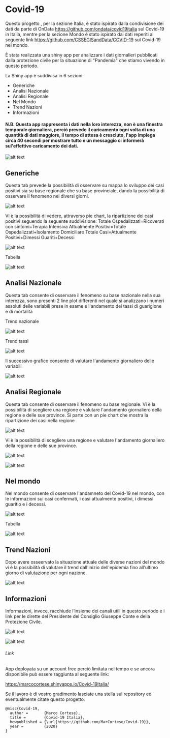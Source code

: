 # Covid-19
Questo progetto , per la sezione Italia, è stato ispirato dalla condivisione dei dati da parte di OnData https://github.com/ondata/covid19italia sul Covid-19 in Italia, mentre per la sezione Mondo è stato ispirato dai dati reperiti al seguente link https://github.com/CSSEGISandData/COVID-19 sul Covid-19 nel mondo.



È stata realizzata una shiny app per analizzare i dati giornalieri pubblicati dalla protezione civile per la situazione di "Pandemia" che stiamo vivendo in questo periodo.

La Shiny app è  suddivisa in 6 sezioni:
    

* Generiche
* Analisi Nazionale
* Analisi Regionale
* Nel Mondo
* Trend Nazioni
* Informazioni



#### N.B. Questa app rappresenta i dati nella loro interezza, non è una finestra temporale giornaliera, perciò prevede il caricamento ogni volta di una quantità di dati maggiore, il tempo di attesa è cresciuto, l'app impiega circa 40 secondi per mostrare tutto e un messaggio ci informerà sul'effettivo caricamento dei dati. 

![alt text](https://raw.githubusercontent.com/MarCortese/Covid-19/master/Corona/Screen/home_dati.jpg)

## Generiche

Questa tab prevede la possibilità di osservare su mappa lo sviluppo dei casi positivi sia su base regionale che su base provinciale, dando la possibilità di osservare il fenomeno nei diversi giorni.

![alt text](https://raw.githubusercontent.com/MarCortese/Covid-19/master/Corona/Screen/home_1.jpg)


Vi è la possibilità di vedere, attraverso pie chart, la ripartizione dei casi positivi seguendo la seguente suddivisione:
Totale Ospedalizzati=Ricoverati con sintomi+Terapia Intensiva
Attualmente Positivi=Totale Ospedalizzati+Isolamento Domiciliare
Totale Casi=Attualmente Positivi+Dimessi Guariti+Decessi

![alt text](https://raw.githubusercontent.com/MarCortese/Covid-19/master/Corona/Screen/home_2.jpg)

Tabella

![alt text](https://raw.githubusercontent.com/MarCortese/Covid-19/master/Corona/Screen/home_3.jpg)



## Analisi Nazionale 

Questa tab consente di osservare il fenomeno su base nazionale nella sua interezza, sono presenti 2 line plot differenti nel quale si analizzano i numeri assoluti delle variabili prese in esame e l'andamento dei tassi di guarigione e di mortalità

Trend nazionale

![alt text](https://raw.githubusercontent.com/MarCortese/Covid-19/master/Corona/Screen/nazione_trend.jpg)

Trend tassi

![alt text](https://raw.githubusercontent.com/MarCortese/Covid-19/master/Corona/Screen/nazione_tassi.jpg)



Il successivo grafico consente di valutare l'andamento giornaliero delle variabili

![alt text](https://raw.githubusercontent.com/MarCortese/Covid-19/master/Corona/Screen/nazione_variabile.jpg)


## Analisi Regionale 

Questa tab consente di osservare il fenomeno su base regionale.
Vi è la possibilità di scegliere una regione e valutare l'andamento giornaliero della regione e delle sue province.
Si parte con un pie chart che mostra la ripartizione dei casi nella regione

![alt text](https://raw.githubusercontent.com/MarCortese/Covid-19/master/Corona/Screen/regione_pie.jpg)

Vi è la possibilità di scegliere una regione e valutare l'andamento giornaliero della regione e delle sue province.

![alt text](https://raw.githubusercontent.com/MarCortese/Covid-19/master/Corona/Screen/regioni_trend.jpg)

![alt text](https://raw.githubusercontent.com/MarCortese/Covid-19/master/Corona/Screen/province_trend.jpg)


## Nel mondo 

Nel mondo consente di osservare l'andamneto del Covid-19 nel mondo, con le informazioni sui casi confermati, i  casi attualmente positivi, i dimessi guaritio e i decessi.

![alt text](https://raw.githubusercontent.com/MarCortese/Covid-19/master/Corona/Screen/mondo_1.jpg)

Tabella

![alt text](https://raw.githubusercontent.com/MarCortese/Covid-19/master/Corona/Screen/mondo_2.jpg)

## Trend Nazioni

Dopo avere osseervato la situazione attuale delle diverse nazioni del mondo vi è la possibilità di valutare il trend dall'inizio dell'epidemia fino all'ultimo giorno di valutazione per ogni nazione.


![alt text](https://raw.githubusercontent.com/MarCortese/Covid-19/master/Corona/Screen/nazioni_trend.jpg)


## Informazioni

Informazioni, invece, racchiude l’insieme dei canali utili in questo periodo e i link per le dirette del Presidente del Consiglio Giuseppe Conte e della Protezione Civile.

![alt text](https://raw.githubusercontent.com/MarCortese/Covid-19/master/Corona/Screen/info_1.jpg)

![alt text](https://raw.githubusercontent.com/MarCortese/Covid-19/master/Corona/Screen/info_2.jpg)


###### Link

App deployata su un account free perciò limitata nel tempo e se ancora disponibile può essere raggiunta al seguente link:

https://marcocortese.shinyapps.io/Covid-19Italia/



Se il lavoro è di vostro gradimento lasciate una stella sul repository ed eventualmente citate questo progetto.
```
@misc{Covid-19,
  author =       {Marco Cortese},
  title =        {Covid-19 Italia},
  howpublished = {\url{https://github.com/MarCortese/Covid-19}},
  year =         {2020}
}
```
